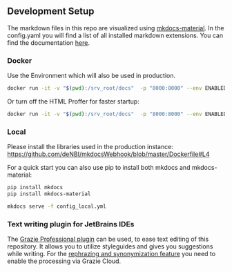 ## Development Setup

The markdown files in this repo are visualized using 
[mkdocs-material](https://squidfunk.github.io/mkdocs-material/specimen/).
In the config.yaml you will find a list of all installed markdown extensions. 
You can find the documentation 
[here](https://squidfunk.github.io/mkdocs-material/extensions/admonition/).


### Docker

Use the Environment which will also be used in production.

~~~BASH
docker run -it -v "$(pwd):/srv_root/docs"  -p "8000:8000" --env ENABLED_HTMLPROOFER=True --entrypoint="mkdocs" podman pull quay.io/denbicloud/mkdocswebhook:3.3.0 serve -f /srv_root/docs/config.yml   --dev-addr 0.0.0.0:8000
~~~

Or turn off the HTML Proffer for faster startup:

~~~BASH
docker run -it -v "$(pwd):/srv_root/docs"  -p "8000:8000" --env ENABLED_HTMLPROOFER=False --entrypoint="mkdocs" quay.io/denbicloud/mkdocswebhook:3.3.0 serve -f /srv_root/docs/config.yml   --dev-addr 0.0.0.0:8000
~~~

### Local

Please install the libraries used in the production instance:
https://github.com/deNBI/mkdocsWebhook/blob/master/Dockerfile#L4

For a quick start you can also use pip to install both mkdocs and mkdocs-material:

~~~BASH
pip install mkdocs
pip install mkdocs-material
~~~

~~~BASH
mkdocs serve -f config_local.yml
~~~

### Text writing plugin for JetBrains IDEs

The [Grazie Professional plugin](https://plugins.jetbrains.com/plugin/16136-grazie-professional) can be used,
to ease text editing of this repository.
It allows you to utilize styleguides and gives you suggestions while writing.
For the [rephrazing and synonymization feature](https://plugins.jetbrains.com/plugin/16136-grazie-professional/docs/rephrasing-and-synonymization.html) you need to enable the processing via Grazie Cloud.

